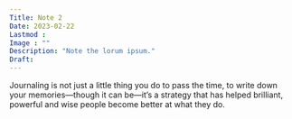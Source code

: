 ```yaml
---
Title: Note 2
Date: 2023-02-22
Lastmod : 
Image : ""
Description: "Note the lorum ipsum."
Draft: 
---
```

Journaling is not just a little thing you do to pass the time, to write down your memories—though it can be—it’s a strategy that has helped brilliant, powerful and wise people become better at what they do. 
 